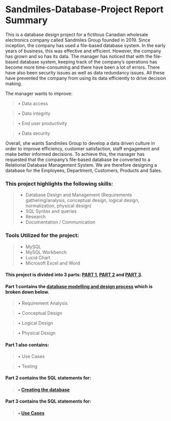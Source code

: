 # Sandmiles-Database-Project Report Summary
This is a database design project for a fictitous Canadian wholesale electronics company called Sandmiles Group founded in 2019. Since
inception, the company has used a file-based database system. In the early years of business, this was effective and efficient. However, the company has grown and so has its data. The manager has noticed that with the file-based database system, keeping track of the company’s operations has become more time-consuming and there have been a lot of errors. There have also been security issues as well as data redundancy issues. All these have prevented the
company from using its data efficiently to drive decision making.

The manager wants to improve:

> • Data access

> • Data integrity

>• End user productivity

>• Data security

Overall, she wants Sandmiles Group to develop a data driven culture in order to improve
efficiency, customer satisfaction, staff engagement and make better informed decisions. To
achieve this, the manager has requested that the company’s file-based database be converted
to a Relational Database Management System. We are therefore designing a database for the
Employees, Department, Customers, Products and Sales.

### This project highlights the following skills:
> * Database Design and Management (Requirements gathering/analysis, conceptual design, logical design, normalization, physical design)
> * SQL Syntax and queries 
> * Research
> * Documentation / Communication

### Tools Utilized for the project:
> * MySQL
> * MySQL Workbench
> * Lucid Chart
> * Microsoft Excel and Word

#### This project is divided into 3  parts: [PART 1](https://github.com/Jennie-Techie/Sandmiles-Database-Project/blob/2e7598bbc69cc7e528377f92fb610f97a3f53fed/Sandmile%20Group%20Database%20Project.pdf),  [PART 2](https://github.com/Jennie-Techie/Sandmiles-Database-Project/blob/2e7598bbc69cc7e528377f92fb610f97a3f53fed/create_database_sandmile_group_project.sql) and [PART 3](https://github.com/Jennie-Techie/Sandmiles-Database-Project/blob/2e7598bbc69cc7e528377f92fb610f97a3f53fed/Sandmile_Group.sql).

#### Part 1 contains the [database modelling and design process](https://github.com/Jennie-Techie/Sandmiles-Database-Project/blob/2e7598bbc69cc7e528377f92fb610f97a3f53fed/Sandmile%20Group%20Database%20Project.pdf) which is broken down below. 
> • Requirement Analysis

> • Conceptual Design

> • Logical Design

> • Physical Design

#### Part 1 also contains: 
> • Use Cases

> • Testing


#### Part 2 contains the SQL statements for:
> #### • [Creating the database](https://github.com/Jennie-Techie/Sandmiles-Database-Project/blob/2e7598bbc69cc7e528377f92fb610f97a3f53fed/create_database_sandmile_group_project.sql)

#### Part 3 contains the SQL statements for:
> #### • [Use Cases](https://github.com/Jennie-Techie/Sandmiles-Database-Project/blob/2e7598bbc69cc7e528377f92fb610f97a3f53fed/Sandmile_Group.sql)



